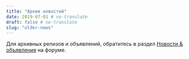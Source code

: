 ```yaml
---
title: "Архив новостей"
date: 2019-07-01 # no-translate
draft: false # no-translate
slug: "older-news"
---
```


Для архивных релизов и объявлений, обратитесь в раздел [Новости & объявления](https://forums.wz2100.net/viewforum.php?f=1) на форуме.
